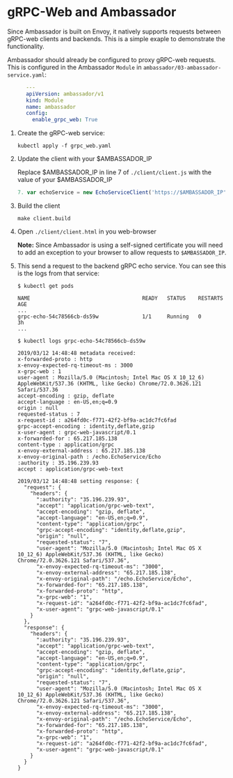 # gRPC-Web and Ambassador

Since Ambassador is built on Envoy, it natively supports requests between gRPC-web clients and backends. This is a simple exaple to demonstrate the functionality.

Ambassador should already be configured to proxy gRPC-web requests. This is configured in the Ambassador `Module` in `ambassador/03-ambassador-service.yaml`:

```yaml
      ---
      apiVersion: ambassador/v1
      kind: Module
      name: ambassador
      config:
        enable_grpc_web: True
```


1. Create the gRPC-web service:

   ```
   kubectl apply -f grpc_web.yaml
   ```

2. Update the client with your $AMBASSADOR_IP

   Replace $AMBASSADOR_IP in line 7 of `./client/client.js` with the value of your $AMBASSADOR_IP

   ```js
   7. var echoService = new EchoServiceClient('https://$AMBASSADOR_IP', null, null);
   ```

3. Build the client

   ```
   make client.build
   ```

4. Open  `./client/client.html` in you web-browser

   **Note:** Since Ambassador is using a self-signed certificate you will need to add an exception to your browser to allow requests to `$AMBASSADOR_IP`.

5. This send a request to the backend gRPC echo service. You can see this is the logs from that service:

   ```
   $ kubectl get pods

   NAME                                    READY   STATUS    RESTARTS   AGE
   ...
   grpc-echo-54c78566cb-ds59w              1/1     Running   0          3h
   ...

   $ kubectl logs grpc-echo-54c78566cb-ds59w 

   2019/03/12 14:48:48 metadata received: 
   x-forwarded-proto : http
   x-envoy-expected-rq-timeout-ms : 3000
   x-grpc-web : 1
   user-agent : Mozilla/5.0 (Macintosh; Intel Mac OS X 10_12_6) AppleWebKit/537.36 (KHTML, like Gecko) Chrome/72.0.3626.121 Safari/537.36
   accept-encoding : gzip, deflate
   accept-language : en-US,en;q=0.9
   origin : null
   requested-status : 7
   x-request-id : a264fd0c-f771-42f2-bf9a-ac1dc7fc6fad
   grpc-accept-encoding : identity,deflate,gzip
   x-user-agent : grpc-web-javascript/0.1
   x-forwarded-for : 65.217.185.138
   content-type : application/grpc
   x-envoy-external-address : 65.217.185.138
   x-envoy-original-path : /echo.EchoService/Echo
   :authority : 35.196.239.93
   accept : application/grpc-web-text

   2019/03/12 14:48:48 setting response: {
     "request": {
       "headers": {
         ":authority": "35.196.239.93",
         "accept": "application/grpc-web-text",
         "accept-encoding": "gzip, deflate",
         "accept-language": "en-US,en;q=0.9",
         "content-type": "application/grpc",
         "grpc-accept-encoding": "identity,deflate,gzip",
         "origin": "null",
         "requested-status": "7",
         "user-agent": "Mozilla/5.0 (Macintosh; Intel Mac OS X 10_12_6) AppleWebKit/537.36 (KHTML, like Gecko) Chrome/72.0.3626.121 Safari/537.36",
         "x-envoy-expected-rq-timeout-ms": "3000",
         "x-envoy-external-address": "65.217.185.138",
         "x-envoy-original-path": "/echo.EchoService/Echo",
         "x-forwarded-for": "65.217.185.138",
         "x-forwarded-proto": "http",
         "x-grpc-web": "1",
         "x-request-id": "a264fd0c-f771-42f2-bf9a-ac1dc7fc6fad",
         "x-user-agent": "grpc-web-javascript/0.1" 
       }
     },
     "response": {
       "headers": {
         ":authority": "35.196.239.93",
         "accept": "application/grpc-web-text",
         "accept-encoding": "gzip, deflate",
         "accept-language": "en-US,en;q=0.9",
         "content-type": "application/grpc",
         "grpc-accept-encoding": "identity,deflate,gzip",
         "origin": "null",
         "requested-status": "7",
         "user-agent": "Mozilla/5.0 (Macintosh; Intel Mac OS X 10_12_6) AppleWebKit/537.36 (KHTML, like Gecko) Chrome/72.0.3626.121 Safari/537.36",
         "x-envoy-expected-rq-timeout-ms": "3000",
         "x-envoy-external-address": "65.217.185.138",
         "x-envoy-original-path": "/echo.EchoService/Echo",
         "x-forwarded-for": "65.217.185.138",
         "x-forwarded-proto": "http",
         "x-grpc-web": "1",
         "x-request-id": "a264fd0c-f771-42f2-bf9a-ac1dc7fc6fad",
         "x-user-agent": "grpc-web-javascript/0.1"
       }
     } 
   }
   ```
